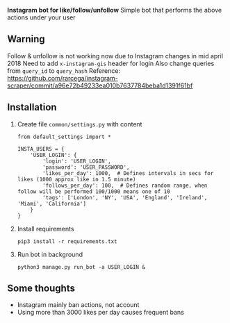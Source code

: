 **Instagram bot for like/follow/unfollow**
Simple bot that performs the above actions under your user

## Warning
Follow & unfollow is not working now due to Instagram changes in mid april 2018
Need to add `x-instagram-gis` header for login
Also change queries from `query_id` to `query_hash`
Reference: https://github.com/rarcega/instagram-scraper/commit/a96e72b49233ea010b7637784beba1d1391f61bf


## Installation

1. Create file `common/settings.py` with content
	```
	from default_settings import *

	INSTA_USERS = {
		'USER_LOGIN': {
			'login': 'USER_LOGIN',
			'password': 'USER_PASSWORD',
			'likes_per_day': 1000,  # Defines intervals in secs for likes (1000 approx like in 1.5 minute)
			'follows_per_day': 100,  # Defines random range, when follow will be performed 100/1000 means one of 10
			'tags': ['London', 'NY', 'USA', 'England', 'Ireland', 'Miami', 'California']
		}
	}
	```
2. Install requirements
	```
	pip3 install -r requirements.txt
	```
3. Run bot in background
	```
	python3 manage.py run_bot -a USER_LOGIN &
	```

## Some thoughts
* Instagram mainly ban actions, not account
* Using more than 3000 likes per day causes frequent bans
